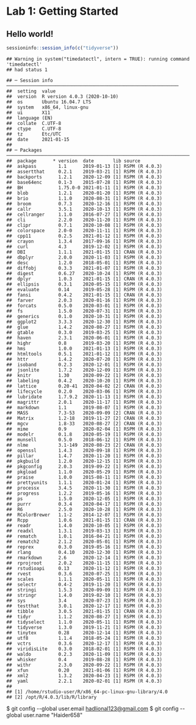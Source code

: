 Lab 1: Getting Started
================

## Hello world\!

``` r
sessioninfo::session_info(c("tidyverse"))
```

    ## Warning in system("timedatectl", intern = TRUE): running command 'timedatectl'
    ## had status 1

    ## ─ Session info ───────────────────────────────────────────────────────────────
    ##  setting  value                       
    ##  version  R version 4.0.3 (2020-10-10)
    ##  os       Ubuntu 16.04.7 LTS          
    ##  system   x86_64, linux-gnu           
    ##  ui       X11                         
    ##  language (EN)                        
    ##  collate  C.UTF-8                     
    ##  ctype    C.UTF-8                     
    ##  tz       Etc/UTC                     
    ##  date     2021-01-15                  
    ## 
    ## ─ Packages ───────────────────────────────────────────────────────────────────
    ##  package      * version  date       lib source        
    ##  askpass        1.1      2019-01-13 [1] RSPM (R 4.0.3)
    ##  assertthat     0.2.1    2019-03-21 [1] RSPM (R 4.0.3)
    ##  backports      1.2.1    2020-12-09 [1] RSPM (R 4.0.3)
    ##  base64enc      0.1-3    2015-07-28 [1] RSPM (R 4.0.3)
    ##  BH             1.75.0-0 2021-01-11 [1] RSPM (R 4.0.3)
    ##  blob           1.2.1    2020-01-20 [1] RSPM (R 4.0.3)
    ##  brio           1.1.0    2020-08-31 [1] RSPM (R 4.0.3)
    ##  broom          0.7.3    2020-12-16 [1] RSPM (R 4.0.3)
    ##  callr          3.5.1    2020-10-13 [1] RSPM (R 4.0.3)
    ##  cellranger     1.1.0    2016-07-27 [1] RSPM (R 4.0.3)
    ##  cli            2.2.0    2020-11-20 [1] RSPM (R 4.0.3)
    ##  clipr          0.7.1    2020-10-08 [1] RSPM (R 4.0.3)
    ##  colorspace     2.0-0    2020-11-11 [1] RSPM (R 4.0.3)
    ##  cpp11          0.2.5    2021-01-12 [1] RSPM (R 4.0.3)
    ##  crayon         1.3.4    2017-09-16 [1] RSPM (R 4.0.3)
    ##  curl           4.3      2019-12-02 [1] RSPM (R 4.0.3)
    ##  DBI            1.1.1    2021-01-15 [1] CRAN (R 4.0.3)
    ##  dbplyr         2.0.0    2020-11-03 [1] RSPM (R 4.0.3)
    ##  desc           1.2.0    2018-05-01 [1] RSPM (R 4.0.3)
    ##  diffobj        0.3.3    2021-01-07 [1] RSPM (R 4.0.3)
    ##  digest         0.6.27   2020-10-24 [1] RSPM (R 4.0.3)
    ##  dplyr          1.0.3    2021-01-15 [1] CRAN (R 4.0.3)
    ##  ellipsis       0.3.1    2020-05-15 [1] RSPM (R 4.0.3)
    ##  evaluate       0.14     2019-05-28 [1] RSPM (R 4.0.3)
    ##  fansi          0.4.2    2021-01-15 [1] CRAN (R 4.0.3)
    ##  farver         2.0.3    2020-01-16 [1] RSPM (R 4.0.3)
    ##  forcats        0.5.0    2020-03-01 [1] RSPM (R 4.0.3)
    ##  fs             1.5.0    2020-07-31 [1] RSPM (R 4.0.3)
    ##  generics       0.1.0    2020-10-31 [1] RSPM (R 4.0.3)
    ##  ggplot2        3.3.3    2020-12-30 [1] RSPM (R 4.0.3)
    ##  glue           1.4.2    2020-08-27 [1] RSPM (R 4.0.3)
    ##  gtable         0.3.0    2019-03-25 [1] RSPM (R 4.0.3)
    ##  haven          2.3.1    2020-06-01 [1] RSPM (R 4.0.3)
    ##  highr          0.8      2019-03-20 [1] RSPM (R 4.0.3)
    ##  hms            1.0.0    2021-01-13 [1] RSPM (R 4.0.3)
    ##  htmltools      0.5.1    2021-01-12 [1] RSPM (R 4.0.3)
    ##  httr           1.4.2    2020-07-20 [1] RSPM (R 4.0.3)
    ##  isoband        0.2.3    2020-12-01 [1] RSPM (R 4.0.3)
    ##  jsonlite       1.7.2    2020-12-09 [1] RSPM (R 4.0.3)
    ##  knitr          1.30     2020-09-22 [1] RSPM (R 4.0.3)
    ##  labeling       0.4.2    2020-10-20 [1] RSPM (R 4.0.3)
    ##  lattice        0.20-41  2020-04-02 [2] CRAN (R 4.0.3)
    ##  lifecycle      0.2.0    2020-03-06 [1] RSPM (R 4.0.3)
    ##  lubridate      1.7.9.2  2020-11-13 [1] RSPM (R 4.0.3)
    ##  magrittr       2.0.1    2020-11-17 [1] RSPM (R 4.0.3)
    ##  markdown       1.1      2019-08-07 [1] RSPM (R 4.0.3)
    ##  MASS           7.3-53   2020-09-09 [2] CRAN (R 4.0.3)
    ##  Matrix         1.2-18   2019-11-27 [2] CRAN (R 4.0.3)
    ##  mgcv           1.8-33   2020-08-27 [2] CRAN (R 4.0.3)
    ##  mime           0.9      2020-02-04 [1] RSPM (R 4.0.3)
    ##  modelr         0.1.8    2020-05-19 [1] RSPM (R 4.0.3)
    ##  munsell        0.5.0    2018-06-12 [1] RSPM (R 4.0.3)
    ##  nlme           3.1-149  2020-08-23 [2] CRAN (R 4.0.3)
    ##  openssl        1.4.3    2020-09-18 [1] RSPM (R 4.0.3)
    ##  pillar         1.4.7    2020-11-20 [1] RSPM (R 4.0.3)
    ##  pkgbuild       1.2.0    2020-12-15 [1] RSPM (R 4.0.3)
    ##  pkgconfig      2.0.3    2019-09-22 [1] RSPM (R 4.0.3)
    ##  pkgload        1.1.0    2020-05-29 [1] RSPM (R 4.0.3)
    ##  praise         1.0.0    2015-08-11 [1] RSPM (R 4.0.3)
    ##  prettyunits    1.1.1    2020-01-24 [1] RSPM (R 4.0.3)
    ##  processx       3.4.5    2020-11-30 [1] RSPM (R 4.0.3)
    ##  progress       1.2.2    2019-05-16 [1] RSPM (R 4.0.3)
    ##  ps             1.5.0    2020-12-05 [1] RSPM (R 4.0.3)
    ##  purrr          0.3.4    2020-04-17 [1] RSPM (R 4.0.3)
    ##  R6             2.5.0    2020-10-28 [1] RSPM (R 4.0.3)
    ##  RColorBrewer   1.1-2    2014-12-07 [1] RSPM (R 4.0.3)
    ##  Rcpp           1.0.6    2021-01-15 [1] CRAN (R 4.0.3)
    ##  readr          1.4.0    2020-10-05 [1] RSPM (R 4.0.3)
    ##  readxl         1.3.1    2019-03-13 [1] RSPM (R 4.0.3)
    ##  rematch        1.0.1    2016-04-21 [1] RSPM (R 4.0.3)
    ##  rematch2       2.1.2    2020-05-01 [1] RSPM (R 4.0.3)
    ##  reprex         0.3.0    2019-05-16 [1] RSPM (R 4.0.3)
    ##  rlang          0.4.10   2020-12-30 [1] RSPM (R 4.0.3)
    ##  rmarkdown      2.6      2020-12-14 [1] RSPM (R 4.0.3)
    ##  rprojroot      2.0.2    2020-11-15 [1] RSPM (R 4.0.3)
    ##  rstudioapi     0.13     2020-11-12 [1] RSPM (R 4.0.3)
    ##  rvest          0.3.6    2020-07-25 [1] RSPM (R 4.0.3)
    ##  scales         1.1.1    2020-05-11 [1] RSPM (R 4.0.3)
    ##  selectr        0.4-2    2019-11-20 [1] RSPM (R 4.0.3)
    ##  stringi        1.5.3    2020-09-09 [1] RSPM (R 4.0.3)
    ##  stringr        1.4.0    2019-02-10 [1] RSPM (R 4.0.3)
    ##  sys            3.4      2020-07-23 [1] RSPM (R 4.0.3)
    ##  testthat       3.0.1    2020-12-17 [1] RSPM (R 4.0.3)
    ##  tibble         3.0.5    2021-01-15 [1] CRAN (R 4.0.3)
    ##  tidyr          1.1.2    2020-08-27 [1] RSPM (R 4.0.3)
    ##  tidyselect     1.1.0    2020-05-11 [1] RSPM (R 4.0.3)
    ##  tidyverse      1.3.0    2019-11-21 [1] RSPM (R 4.0.3)
    ##  tinytex        0.28     2020-12-14 [1] RSPM (R 4.0.3)
    ##  utf8           1.1.4    2018-05-24 [1] RSPM (R 4.0.3)
    ##  vctrs          0.3.6    2020-12-17 [1] RSPM (R 4.0.3)
    ##  viridisLite    0.3.0    2018-02-01 [1] RSPM (R 4.0.3)
    ##  waldo          0.2.3    2020-11-09 [1] RSPM (R 4.0.3)
    ##  whisker        0.4      2019-08-28 [1] RSPM (R 4.0.3)
    ##  withr          2.3.0    2020-09-22 [1] RSPM (R 4.0.3)
    ##  xfun           0.20     2021-01-06 [1] RSPM (R 4.0.3)
    ##  xml2           1.3.2    2020-04-23 [1] RSPM (R 4.0.3)
    ##  yaml           2.2.1    2020-02-01 [1] RSPM (R 4.0.3)
    ## 
    ## [1] /home/rstudio-user/R/x86_64-pc-linux-gnu-library/4.0
    ## [2] /opt/R/4.0.3/lib/R/library
    
$ git config --global user.email hadlional123@gmail.com
$ git config --global user.name "Haider658"


